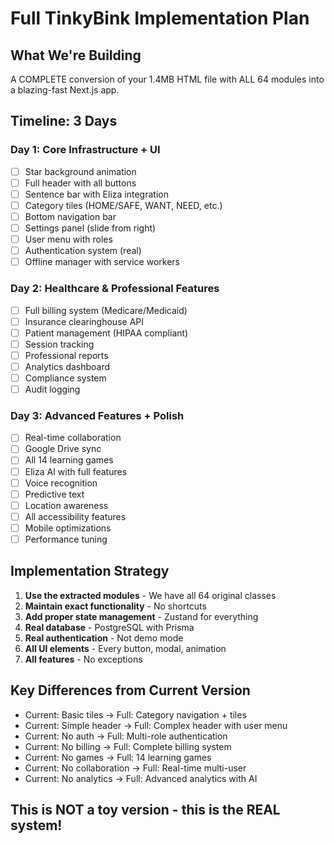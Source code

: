 # Full TinkyBink Implementation Plan

## What We're Building
A COMPLETE conversion of your 1.4MB HTML file with ALL 64 modules into a blazing-fast Next.js app.

## Timeline: 3 Days

### Day 1: Core Infrastructure + UI
- [ ] Star background animation
- [ ] Full header with all buttons
- [ ] Sentence bar with Eliza integration
- [ ] Category tiles (HOME/SAFE, WANT, NEED, etc.)
- [ ] Bottom navigation bar
- [ ] Settings panel (slide from right)
- [ ] User menu with roles
- [ ] Authentication system (real)
- [ ] Offline manager with service workers

### Day 2: Healthcare & Professional Features
- [ ] Full billing system (Medicare/Medicaid)
- [ ] Insurance clearinghouse API
- [ ] Patient management (HIPAA compliant)
- [ ] Session tracking
- [ ] Professional reports
- [ ] Analytics dashboard
- [ ] Compliance system
- [ ] Audit logging

### Day 3: Advanced Features + Polish
- [ ] Real-time collaboration
- [ ] Google Drive sync
- [ ] All 14 learning games
- [ ] Eliza AI with full features
- [ ] Voice recognition
- [ ] Predictive text
- [ ] Location awareness
- [ ] All accessibility features
- [ ] Mobile optimizations
- [ ] Performance tuning

## Implementation Strategy

1. **Use the extracted modules** - We have all 64 original classes
2. **Maintain exact functionality** - No shortcuts
3. **Add proper state management** - Zustand for everything
4. **Real database** - PostgreSQL with Prisma
5. **Real authentication** - Not demo mode
6. **All UI elements** - Every button, modal, animation
7. **All features** - No exceptions

## Key Differences from Current Version
- Current: Basic tiles → Full: Category navigation + tiles
- Current: Simple header → Full: Complex header with user menu
- Current: No auth → Full: Multi-role authentication
- Current: No billing → Full: Complete billing system
- Current: No games → Full: 14 learning games
- Current: No collaboration → Full: Real-time multi-user
- Current: No analytics → Full: Advanced analytics with AI

## This is NOT a toy version - this is the REAL system!